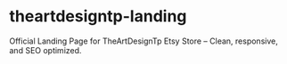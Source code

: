 # theartdesigntp-landing
Official Landing Page for TheArtDesignTp Etsy Store – Clean, responsive, and SEO optimized.
